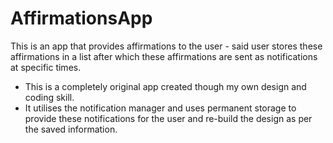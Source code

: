 # AffirmationsApp
This is an app that provides affirmations to the user - said user stores these affirmations in a list after which these affirmations are sent as notifications at specific times.
* This is a completely original app created though my own design and coding skill.
* It utilises the notification manager and uses permanent storage to provide these notifications for the user and re-build the design as per the saved information.
